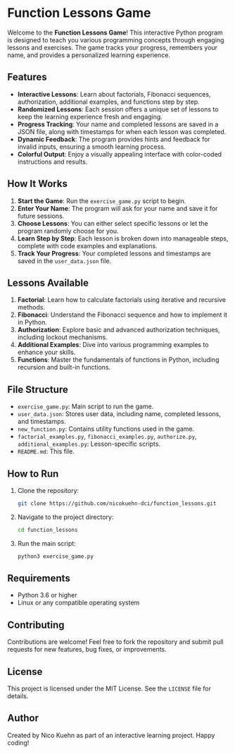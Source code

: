 # Function Lessons Game

Welcome to the **Function Lessons Game**! This interactive Python program is designed to teach you various programming concepts through engaging lessons and exercises. The game tracks your progress, remembers your name, and provides a personalized learning experience.

## Features

- **Interactive Lessons**: Learn about factorials, Fibonacci sequences, authorization, additional examples, and functions step by step.
- **Randomized Lessons**: Each session offers a unique set of lessons to keep the learning experience fresh and engaging.
- **Progress Tracking**: Your name and completed lessons are saved in a JSON file, along with timestamps for when each lesson was completed.
- **Dynamic Feedback**: The program provides hints and feedback for invalid inputs, ensuring a smooth learning process.
- **Colorful Output**: Enjoy a visually appealing interface with color-coded instructions and results.

## How It Works

1. **Start the Game**: Run the `exercise_game.py` script to begin.
2. **Enter Your Name**: The program will ask for your name and save it for future sessions.
3. **Choose Lessons**: You can either select specific lessons or let the program randomly choose for you.
4. **Learn Step by Step**: Each lesson is broken down into manageable steps, complete with code examples and explanations.
5. **Track Your Progress**: Your completed lessons and timestamps are saved in the `user_data.json` file.

## Lessons Available

1. **Factorial**: Learn how to calculate factorials using iterative and recursive methods.
2. **Fibonacci**: Understand the Fibonacci sequence and how to implement it in Python.
3. **Authorization**: Explore basic and advanced authorization techniques, including lockout mechanisms.
4. **Additional Examples**: Dive into various programming examples to enhance your skills.
5. **Functions**: Master the fundamentals of functions in Python, including recursion and built-in functions.

## File Structure

- `exercise_game.py`: Main script to run the game.
- `user_data.json`: Stores user data, including name, completed lessons, and timestamps.
- `new_function.py`: Contains utility functions used in the game.
- `factorial_examples.py`, `fibonacci_examples.py`, `authorize.py`, `additional_examples.py`: Lesson-specific scripts.
- `README.md`: This file.

## How to Run

1. Clone the repository:
   ```bash
   git clone https://github.com/nicokuehn-dci/function_lessons.git
   ```
2. Navigate to the project directory:
   ```bash
   cd function_lessons
   ```
3. Run the main script:
   ```bash
   python3 exercise_game.py
   ```

## Requirements

- Python 3.6 or higher
- Linux or any compatible operating system

## Contributing

Contributions are welcome! Feel free to fork the repository and submit pull requests for new features, bug fixes, or improvements.

## License

This project is licensed under the MIT License. See the `LICENSE` file for details.

## Author

Created by Nico Kuehn as part of an interactive learning project. Happy coding!
